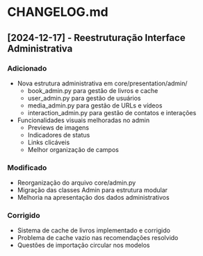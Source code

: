 # CHANGELOG.md

## [2024-12-17] - Reestruturação Interface Administrativa
### Adicionado
- Nova estrutura administrativa em core/presentation/admin/
  - book_admin.py para gestão de livros e cache
  - user_admin.py para gestão de usuários
  - media_admin.py para gestão de URLs e vídeos
  - interaction_admin.py para gestão de contatos e interações
- Funcionalidades visuais melhoradas no admin
  - Previews de imagens
  - Indicadores de status
  - Links clicáveis
  - Melhor organização de campos

### Modificado
- Reorganização do arquivo core/admin.py
- Migração das classes Admin para estrutura modular
- Melhoria na apresentação dos dados administrativos

### Corrigido
- Sistema de cache de livros implementado e corrigido
- Problema de cache vazio nas recomendações resolvido
- Questões de importação circular nos modelos
